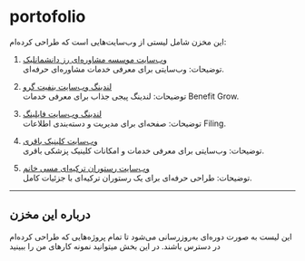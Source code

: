 # portofolio

این مخزن شامل لیستی از وب‌سایت‌هایی است که طراحی کرده‌ام:

1. [وب‌سایت موسسه مشاوره‌ای رز دانشمانلیک](http://rosedanismanlik.com)  
   توضیحات: وب‌سایتی برای معرفی خدمات مشاوره‌ای حرفه‌ای.

2. [لندینگ وب‌سایت بنفیت گرو](http://home.benefitgrow.org)  
   توضیحات: لندینگ پیجی جذاب برای معرفی خدمات Benefit Grow.

3. [لندینگ وب‌سایت فایلینگ](http://benefitgrow.org)  
   توضیحات: صفحه‌ای برای مدیریت و دسته‌بندی اطلاعات Filing.

4. [وب‌سایت کلینیک باقری](http://enjoyweb.ir)  
   توضیحات: وب‌سایتی برای معرفی خدمات و امکانات کلینیک پزشکی باقری.

5. [وب‌سایت رستوران ترکیه‌ای مسی خانم](http://masihanim.com)  
   توضیحات: طراحی حرفه‌ای برای یک رستوران ترکیه‌ای با جزئیات کامل.

---

## درباره این مخزن
این لیست به صورت دوره‌ای به‌روزرسانی می‌شود تا تمام پروژه‌هایی که طراحی کرده‌ام در دسترس باشند.
در این بخش میتوانید نمونه کارهای من را ببینید
